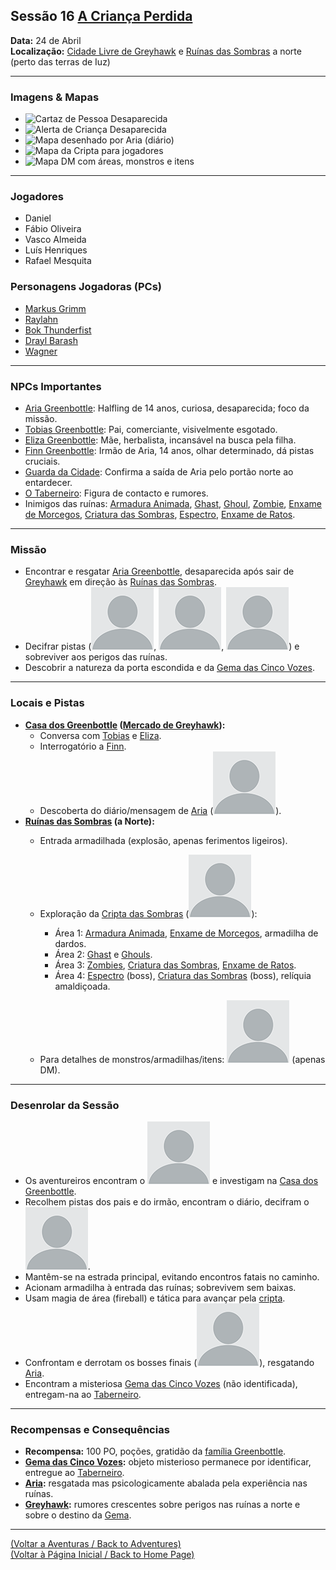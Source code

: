## Sessão 16  [A Criança Perdida](a_crianca_perdida.md)

**Data:** 24 de Abril  
**Localização:** [Cidade Livre de Greyhawk](cidade_de_greyhawk.md) e [Ruínas das Sombras](ruinas_das_sombras.md) a norte (perto das terras de Iuz)

---

### Imagens & Mapas

- ![Cartaz de Pessoa Desaparecida](images/missing_person.png)
- ![Alerta de Criança Desaparecida](images/child_alert.png)
- ![Mapa desenhado por Aria (diário)](images/mapa_caminho.png)
- ![Mapa da Cripta para jogadores](images/crypt_ruins.png)
- ![Mapa DM com áreas, monstros e itens](images/mapDM.png)

---

### Jogadores

- Daniel
- Fábio Oliveira
- Vasco Almeida
- Luís Henriques
- Rafael Mesquita

### Personagens Jogadoras (PCs)

- [Markus Grimm](markus_grimm.md)
- [Raylahn](raylahn.md)
- [Bok Thunderfist](bok_thunderfist.md)
- [Drayl Barash](pc_drayl_barash..md)
- [Wagner](wagner.md)

---

### NPCs Importantes

- [Aria Greenbottle](aria_greenbottle.md): Halfling de 14 anos, curiosa, desaparecida; foco da missão.
- [Tobias Greenbottle](tobias_greenbottle.md): Pai, comerciante, visivelmente esgotado.
- [Eliza Greenbottle](eliza_greenbottle.md): Mãe, herbalista, incansável na busca pela filha.
- [Finn Greenbottle](finn_greenbottle.md): Irmão de Aria, 14 anos, olhar determinado, dá pistas cruciais.
- [Guarda da Cidade](guarda_da_cidade.md): Confirma a saída de Aria pelo portão norte ao entardecer.
- [O Taberneiro](taberneiro.md): Figura de contacto e rumores.
- Inimigos das ruínas: [Armadura Animada](armadura_animada.md), [Ghast](ghast.md), [Ghoul](ghoul.md), [Zombie](zombie.md), [Enxame de Morcegos](enxame_de_morcegos.md), [Criatura das Sombras](criatura_das_sombras.md), [Espectro](spectral_wraith.md), [Enxame de Ratos](enxame_de_ratos.md).

---

### Missão

- Encontrar e resgatar [Aria Greenbottle](aria_greenbottle.md), desaparecida após sair de [Greyhawk](cidade_de_greyhawk.md) em direção às [Ruínas das Sombras](ruinas_das_sombras.md).
- Decifrar pistas (![cartaz](blank.png), ![alerta](blank.png), ![diário/mapa](blank.png)) e sobreviver aos perigos das ruínas.
- Descobrir a natureza da porta escondida e da [Gema das Cinco Vozes](gema_das_cinco_vozes.md).

---

### Locais e Pistas

- **[Casa dos Greenbottle](casa_dos_greenbottle.md) ([Mercado de Greyhawk](cidade_de_greyhawk.md)):**
    - Conversa com [Tobias](tobias_greenbottle.md) e [Eliza](eliza_greenbottle.md).
    - Interrogatório a [Finn](finn_greenbottle.md).
    - Descoberta do diário/mensagem de [Aria](aria_greenbottle.md) (![mapa_caminho.png](blank.png)).
- **[Ruínas das Sombras](ruinas_das_sombras.md) (a Norte):**
    - Entrada armadilhada (explosão, apenas ferimentos ligeiros).
    - Exploração da [Cripta das Sombras](cripta_das_sombras.md) (![crypt_ruins.png](blank.png)):
        - Área 1: [Armadura Animada](armadura_animada.md), [Enxame de Morcegos](enxame_de_morcegos.md), armadilha de dardos.
        - Área 2: [Ghast](ghast.md) e [Ghouls](ghoul.md).
        - Área 3: [Zombies](zombie.md), [Criatura das Sombras](criatura_das_sombras.md), [Enxame de Ratos](enxame_de_ratos.md).
        - Área 4: [Espectro](spectral_wraith.md) (boss), [Criatura das Sombras](criatura_das_sombras.md) (boss), relíquia amaldiçoada.

    - Para detalhes de monstros/armadilhas/itens: ![mapDM.png](blank.png) (apenas DM).

---

### Desenrolar da Sessão

- Os aventureiros encontram o ![cartaz de desaparecimento](blank.png) e investigam na [Casa dos Greenbottle](casa_dos_greenbottle.md).
- Recolhem pistas dos pais e do irmão, encontram o diário, decifram o ![mapa desenhado](blank.png).
- Mantêm-se na estrada principal, evitando encontros fatais no caminho.
- Acionam armadilha à entrada das ruínas; sobrevivem sem baixas.
- Usam magia de área (fireball) e tática para avançar pela [cripta](cripta_das_sombras.md).
- Confrontam e derrotam os bosses finais (![crypt_ruins.png](blank.png)), resgatando [Aria](aria_greenbottle.md).
- Encontram a misteriosa [Gema das Cinco Vozes](gema_das_cinco_vozes.md) (não identificada), entregam-na ao [Taberneiro](o_taberneiro.md).

---

### Recompensas e Consequências

- **Recompensa:** 100 PO, poções, gratidão da [família Greenbottle](casa_dos_greenbottle.md).
- **[Gema das Cinco Vozes](gema_das_cinco_vozes.md):** objeto misterioso permanece por identificar, entregue ao [Taberneiro](taberneiro.md).
- **[Aria](aria_greenbottle.md):** resgatada mas psicologicamente abalada pela experiência nas ruínas.
- **[Greyhawk](cidade_de_greyhawk.md):** rumores crescentes sobre perigos nas ruínas a norte e sobre o destino da [Gema](gema_das_cinco_vozes.md).

---

[(Voltar a Aventuras / Back to Adventures)](../dm/summary/aventuras.md)  
[(Voltar à Página Inicial / Back to Home Page)](../index.md)
























